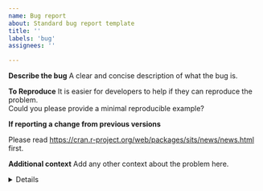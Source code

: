 ```yaml
---
name: Bug report
about: Standard bug report template
title: ''
labels: 'bug'
assignees: ''

---
```


**Describe the bug**
A clear and concise description of what the bug is.

**To Reproduce**
It is easier for developers to help if they can reproduce the problem.   
Could you please provide a minimal reproducible example?

**If reporting a change from previous versions**

Please read https://cran.r-project.org/web/packages/sits/news/news.html first.

**Additional context**
Add any other context about the problem here.

<details>
Paste the output of your `sessionInfo()`
</details>
